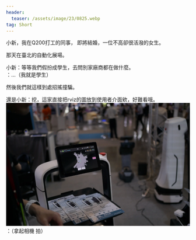 ```yaml
---
header:
  teaser: /assets/image/23/0825.webp
tag: Short
---
```

小新，我在Q200打工的同事，
即將結婚，一位不高卻很活潑的女生。

那天在臺北的自動化展場。

小新：等等我們假扮成學生，去問別家廠商都在做什麼。   
：...（我就是學生）

然後我們就這樣到處招搖撞騙。

還是小新：挖，這家直接把rviz的圖放到使用者介面欸，好難看哦。
![](/assets/image/23/0825.webp)
：（拿起相機 拍）
